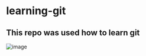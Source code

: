 # learning-git

## This repo was used how to learn git

![image](https://user-images.githubusercontent.com/66901391/122892478-0d1a9100-d363-11eb-9144-635f0448a222.png)


